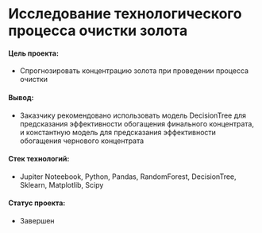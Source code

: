 # Исследование технологического процесса очистки золота

#### Цель проекта: 
- Спрогнозировать концентрацию золота при проведении процесса очистки

#### Вывод:
- Заказчику рекомендовано использовать модель DecisionTree для предсказания эффективности обогащения финального концентрата, и константную модель для предсказания эффективности обогащения чернового концентрата

#### Стек технологий:
- Jupiter Noteebook, Python, Pandas, RandomForest, DecisionTree, Sklearn, Matplotlib, Scipy

#### Статус проекта:
- Завершен
